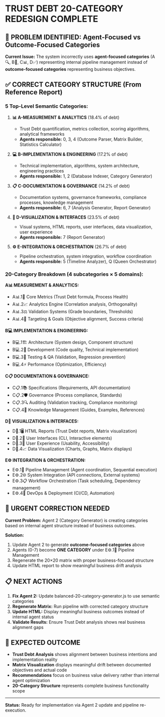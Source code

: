 # TRUST DEBT 20-CATEGORY REDESIGN COMPLETE

## 🎯 PROBLEM IDENTIFIED: Agent-Focused vs Outcome-Focused Categories

**Current Issue:** The system incorrectly uses **agent-focused categories** (A🔍, B💚, C📊, D✅) representing internal pipeline management instead of **outcome-focused categories** representing business objectives.

## ✅ CORRECT CATEGORY STRUCTURE (From Reference Report)

### **5 Top-Level Semantic Categories:**

1. **📊 A-MEASUREMENT & ANALYTICS** (18.4% of debt)
   - Trust Debt quantification, metrics collection, scoring algorithms, analytical frameworks
   - **Agents responsible:** 0, 3, 4 (Outcome Parser, Matrix Builder, Statistics Calculator)

2. **💻 B-IMPLEMENTATION & ENGINEERING** (17.2% of debt)
   - Technical implementation, algorithms, system architecture, engineering practices
   - **Agents responsible:** 1, 2 (Database Indexer, Category Generator)

3. **📋 C-DOCUMENTATION & GOVERNANCE** (14.2% of debt)
   - Documentation systems, governance frameworks, compliance processes, knowledge management
   - **Agents responsible:** 6, 7 (Analysis Generator, Report Generator)

4. **🎨 D-VISUALIZATION & INTERFACES** (23.5% of debt)
   - Visual systems, HTML reports, user interfaces, data visualization, user experience
   - **Agents responsible:** 7 (Report Generator)

5. **⚙️ E-INTEGRATION & ORCHESTRATION** (26.7% of debt)
   - Pipeline orchestration, system integration, workflow coordination
   - **Agents responsible:** 5 (Timeline Analyzer), Q (Queen Orchestrator)

### **20-Category Breakdown (4 subcategories × 5 domains):**

**A📊 MEASUREMENT & ANALYTICS:**
- A📊.1🔢 Core Metrics (Trust Debt formula, Process Health)
- A📊.2📈 Analytics Engine (Correlation analysis, Orthogonality)
- A📊.3⚖️ Validation Systems (Grade boundaries, Thresholds)
- A📊.4🎯 Targeting & Goals (Objective alignment, Success criteria)

**B💻 IMPLEMENTATION & ENGINEERING:**
- B💻.1🏗️ Architecture (System design, Component structure)
- B💻.2🔧 Development (Code quality, Technical implementation)
- B💻.3🧪 Testing & QA (Validation, Regression prevention)
- B💻.4⚡ Performance (Optimization, Efficiency)

**C📋 DOCUMENTATION & GOVERNANCE:**
- C📋.1📚 Specifications (Requirements, API documentation)
- C📋.2🛡️ Governance (Process compliance, Standards)
- C📋.3🔍 Auditing (Validation tracking, Compliance monitoring)
- C📋.4📖 Knowledge Management (Guides, Examples, References)

**D🎨 VISUALIZATION & INTERFACES:**
- D🎨.1🖥️ HTML Reports (Trust Debt reports, Matrix visualization)
- D🎨.2📱 User Interfaces (CLI, Interactive elements)
- D🎨.3🎯 User Experience (Usability, Accessibility)
- D🎨.4📈 Data Visualization (Charts, Graphs, Matrix displays)

**E⚙️ INTEGRATION & ORCHESTRATION:**
- E⚙️.1🔄 Pipeline Management (Agent coordination, Sequential execution)
- E⚙️.2🌐 System Integration (API connections, External systems)
- E⚙️.3📋 Workflow Orchestration (Task scheduling, Dependency management)
- E⚙️.4🔧 DevOps & Deployment (CI/CD, Automation)

## 🚨 URGENT CORRECTION NEEDED

**Current Problem:** Agent 2 (Category Generator) is creating categories based on internal agent structure instead of business outcomes.

**Solution:**
1. Update Agent 2 to generate **outcome-focused categories** above
2. Agents (0-7) become **ONE CATEGORY** under E⚙️.1🔄 Pipeline Management
3. Regenerate the 20×20 matrix with proper business-focused structure
4. Update HTML report to show meaningful business drift analysis

## 📋 NEXT ACTIONS

1. **Fix Agent 2:** Update balanced-20-category-generator.js to use semantic categories
2. **Regenerate Matrix:** Run pipeline with corrected category structure  
3. **Update HTML:** Display meaningful business outcomes instead of internal agent status
4. **Validate Results:** Ensure Trust Debt analysis shows real business alignment gaps

## 🎯 EXPECTED OUTCOME

- **Trust Debt Analysis** shows alignment between business intentions and implementation reality
- **Matrix Visualization** displays meaningful drift between documented objectives and actual code
- **Recommendations** focus on business value delivery rather than internal agent optimization
- **20-Category Structure** represents complete business functionality scope

---

**Status:** Ready for implementation via Agent 2 update and pipeline re-execution.